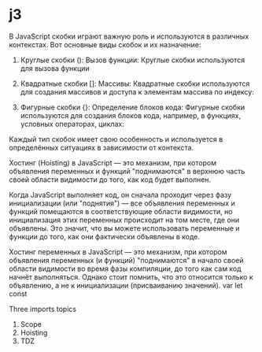 # j3
В JavaScript скобки играют важную роль и используются в различных контекстах. Вот основные виды скобок и их назначение:

1. Круглые скобки ():
Вызов функции: Круглые скобки используются для вызова функции

2. Квадратные скобки []:
Массивы: Квадратные скобки используются для создания массивов и доступа к элементам массива по индексу:

3. Фигурные скобки {}:
Определение блоков кода: Фигурные скобки используются для создания блоков кода, например, в функциях, условных операторах, циклах:

Каждый тип скобок имеет свою особенность и используется в определённых ситуациях в зависимости от контекста.

Хостинг (Hoisting) в JavaScript — это механизм, при котором объявления переменных и функций "поднимаются" в верхнюю часть своей области видимости до того, как код будет выполнен.

Когда JavaScript выполняет код, он сначала проходит через фазу инициализации (или "поднятия") — все объявления переменных и функций помещаются в соответствующие области видимости, но инициализация этих переменных происходит на том месте, где они объявлены. Это значит, что вы можете использовать переменные и функции до того, как они фактически объявлены в коде.

Хостинг переменных в JavaScript — это механизм, при котором объявления переменных (и функций) "поднимаются" в начало своей области видимости во время фазы компиляции, до того как сам код начнёт выполняться. Однако стоит помнить, что это относится только к объявлению, а не к инициализации (присваиванию значений).
var
let
const

Three imports topics
1. Scope
2. Hoisting
3. TDZ
